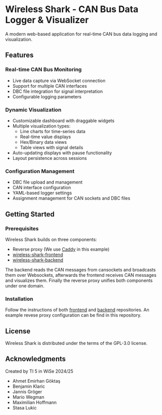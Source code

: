 # Wireless Shark - CAN Bus Data Logger & Visualizer

A modern web-based application for real-time CAN bus data logging and visualization. 

## Features

### Real-time CAN Bus Monitoring
- Live data capture via WebSocket connection
- Support for multiple CAN interfaces
- DBC file integration for signal interpretation
- Configurable logging parameters

### Dynamic Visualization
- Customizable dashboard with draggable widgets
- Multiple visualization types:
  - Line charts for time-series data
  - Real-time value displays
  - Hex/Binary data views
  - Table views with signal details
- Auto-updating displays with pause functionality
- Layout persistence across sessions

### Configuration Management
- DBC file upload and management
- CAN interface configuration
- YAML-based logger settings
- Assignment management for CAN sockets and DBC files

## Getting Started

### Prerequisites

Wireless Shark builds on three components: 
- Reverse proxy (We use [Caddy](https://caddyserver.com/) in this example)
- [wireless-shark-frontend](https://github.com/YellowPirat/wireless-shark-frontend)
- [wireless-shark-backend](https://github.com/YellowPirat/wireless-shark-backend)

The backend reads the CAN messages from cansockets and broadcasts them over Websockets, afterwards the frontend receives CAN messages and visualizes them. Finally the reverse proxy unifies both components under one domain. 

### Installation

Follow the instructions of both [frontend](https://github.com/YellowPirat/wireless-shark-frontend?tab=readme-ov-file#getting-started) and [backend](https://github.com/YellowPirat/wireless-shark-backend#getting-started) repositories. An example revese proxy configuration can be find in this repository. 

## License

Wireless Shark is distributed under the terms of the GPL-3.0 license.

## Acknowledgments

Created by TI 5 in WiSe 2024/25
- Ahmet Emirhan Göktaş
- Benjamin Klaric
- Jannis Gröger
- Mario Wegman
- Maximilian Hoffmann
- Stasa Lukic


